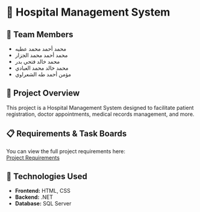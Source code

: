 # 🏥 Hospital Management System  

## 📌 Team Members  
- محمد أحمد محمد عطيه  
- محمد أحمد محمد الجزار  
- محمد خالد فتحي بدر  
- محمد خالد محمد العبادي  
- مؤمن أحمد طه الشعراوي  

## 📖 Project Overview  
This project is a Hospital Management System designed to facilitate patient registration, doctor appointments, medical records management, and more.  

## 📋 Requirements & Task Boards
You can view the full project requirements here:  
[Project Requirements](https://www.notion.so/1c00f865c1908081a8a3c2317c47d66a)  

## 🔧 Technologies Used  
- **Frontend:** HTML, CSS  
- **Backend:** .NET  
- **Database:** SQL Server  

